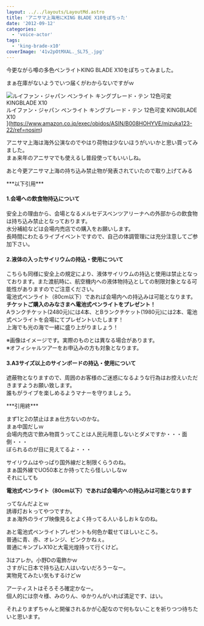 ```yaml
---
layout: ../../layouts/LayoutMd.astro
title: 'アニサマ上海用にKING BLADE X10をぽちった'
date: '2012-09-12'
categories:
  - 'voice-actor'
tags:
  - 'king-brade-x10'
coverImage: '41v2pOtMXAL._SL75_.jpg'
---
```


今更ながら噂の多色ペンライトKING BLADE X10をぽちってみました。

まぁ在庫がないようでいつ届くがわからないですがｗ

![ルイファン・ジャパン ペンライト キングブレード・テン 12色可変  KINGBLADE X10](/archive/images/41v2pOtMXAL._SL75_.jpg)  
ルイファン・ジャパン ペンライト キングブレード・テン 12色可変 KINGBLADE X10  
](https://www.amazon.co.jp/exec/obidos/ASIN/B008HOHYVE/mizuka123-22/ref=nosim)

アニサマ上海は海外公演なのでやはり荷物は少ないほうがいいかと思い買ってみました。  
まぁ来年のアニサマでも使えるし普段使ってもいいしね。

あと今更アニサマ上海の持ち込み禁止物が発表されていたので取り上げてみる

\*\*\*以下引用\*\*\*

#### 1.会場への飲食物持込について

安全上の理由から、会場となるメルセデスベンツアリーナへの外部からの飲食物は持ち込み禁止となっております。  
水分補給などは会場内売店での購入をお願いします。  
長時間にわたるライブイベントですので、自己の体調管理には充分注意してご参加下さい。

#### 2.液体の入ったサイリウムの持込・使用について

こちらも同様に安全上の規定により、液体サイリウムの持込と使用は禁止となっております。また渡航時に、航空機内への液体物持込としての制限対象となる可能性がありますのでご注意ください。  
電池式ペンライト（80cm以下）であれば会場内への持込みは可能となります。  
**チケットご購入のみなさまへ電池式ペンライトをプレゼント！**  
Aランクチケット(2480元)には4本、とBランクチケット(1980元)には2本、電池式ペンライトを会場にてプレゼントいたします！  
上海でも光の海で一緒に盛り上がりましょう！

※画像はイメージです。実際のものとは異なる場合があります。  
※オフィシャルツアーをお申込みの方も対象となります。

#### 3.A3サイズ以上のサインボードの持込・使用について

遮蔽物となりますので、周囲のお客様のご迷惑になるような行為はお控えいただきますようお願い致します。  
誰もがライブを楽しめるようマナーを守りましょう。

\*\*\*引用終\*\*\*

まず1と2の禁止はまぁ仕方ないのかな。  
まぁ中国だしｗ  
会場内売店で飲み物買うってことは人民元用意しないとダメですか・・・面倒・・・  
ぼられるのが目に見えてるよ・・・

サイリウムはやっぱり国外線だと制限くらうのね。  
まぁ国外線でUO50本とか持ってたら怪しいしなｗ  
それにしても

**電池式ペンライト（80cm以下）であれば会場内への持込みは可能となります**

ってなんだよとｗ  
誘導灯おｋってやつですか。  
まぁ海外のライブ映像見るとよく持ってる人いるしおｋなのね。

あと電池式ペンライトプレゼントも何色か載せてほしいところ。  
普通に青、赤、オレンジ、ピンクかねぇ。  
普通にキンブレX10と大電光煌持って行くけど。

3はアレか。小野Dの電飾かｗ  
さすがに日本で持ち込む人はいないだろうーなー。  
実物見てみたい気もするけどｗ

アーティストはそろそろ確定かなー。  
個人的には奈々様、みのりん、ゆかりんがいれば満足です、はい。

それよりまずちゃんと開催されるかが心配なので何もないことを祈りつつ待ちたいと思います。
